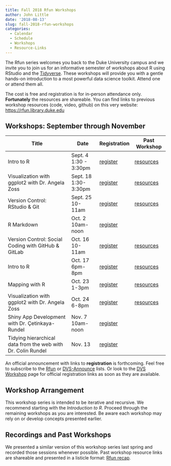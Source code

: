 ```yaml
---
title: Fall 2018 Rfun Workshops
author: John Little
date: '2018-08-13'
slug: fall-2018-rfun-workshops
categories:
  - Calendar
  - Schedule
  - Workshops
  - Resource-Links
---
```


The Rfun series welcomes you back to the Duke University campus and we invite you to join us for an informative semester of workshops about R using RStudio and the [Tidyverse](https://www.tidyverse.org/).  These workshops will provide you with a gentle hands-on introduction to a most powerful data science toolkit.  Attend one or attend them all. 

The cost is free and registration is for in-person attendance only.  **Fortunately** the resources are shareable.  You can find links to previous workshop resources (code, video, github) on this very website:  https://rfun.library.duke.edu

## Workshops: September through November

Title | Date| Registration | Past Workshop 
--- | --- | --- | ---
Intro to R | Sept. 4 <br> 1:30 - 3:30pm| [register](https://duke.libcal.com/event/4337268) | [resources](/2018/08/13/introduction-to-r-workshop/) 
Visualization with ggplot2 with Dr. Angela Zoss | Sept. 18<br>1:30-3:30pm | [register](https://duke.libcal.com/event/4337253) |  [resources](/2018/08/10/visualization-in-r-using-ggplot2/)
Version Control: RStudio & Git | Sept. 25 <br>10-11am | [register](https://duke.libcal.com/event/4335577) | [resources](/2018/08/09/reproducibility-version-control-git-and-rstudio/) 
R Markdown | Oct. 2<br> 10am-noon | [register](https://duke.libcal.com/event/4337315) | &nbsp;
Version Control: Social Coding with GitHub & GitLab | Oct. 16<br>10-11am | [register](https://duke.libcal.com/event/4335586) | [resources](/git/)
Intro to R | Oct. 17<br> 6pm-8pm | [register](https://duke.libcal.com/event/4662240) | [resources](/2018/08/13/introduction-to-r-workshop/) 
Mapping with R | Oct. 23<br>1-3pm | [register](https://duke.libcal.com/event/4337318) | [resources](/map/)
Visualization with ggplot2 with Dr. Angela Zoss | Oct. 24<br>6-8pm | [register](https://duke.libcal.com/event/4660870) |  [resources](/2018/08/10/visualization-in-r-using-ggplot2/)
Shiny App Development<br> with Dr. Çetinkaya-Rundel | Nov. 7<br> 10am-noon | [register](https://duke.libcal.com/event/4337320) | &nbsp; 
Tidying hierarchical data from the web with Dr. Colin Rundel | Nov. 13 | [register](https://duke.libcal.com/event/4337307) | &nbsp;


An official announcement with links to **registration** is forthcoming.  Feel free to subscribe to the [Rfun](https://lists.duke.edu/sympa/info/rfun) or [DVS-Announce](https://lists.duke.edu/sympa/info/dvs-announce) lists.  Or look to the [DVS Workshop](https://library.duke.edu/data/news) page for official registration links as soon as they are available.

## Workshop Arrangement

This workshop series is intended to be iterative and recursive.  We recommend starting with the *Introduction to R*.  Proceed through the remaining workshops as you are interested.  Be aware each workshop may rely on or develop concepts presented earlier.  

## Recordings and Past Workshops
We presented a similar version of this workshop series last spring and recorded those sessions whenever possible.  Past workshop resource links are shareable and presented in a listicle format:  [Rfun recap](/2018/05/15/winter-spring-2018-r-workshops-summary-review/).